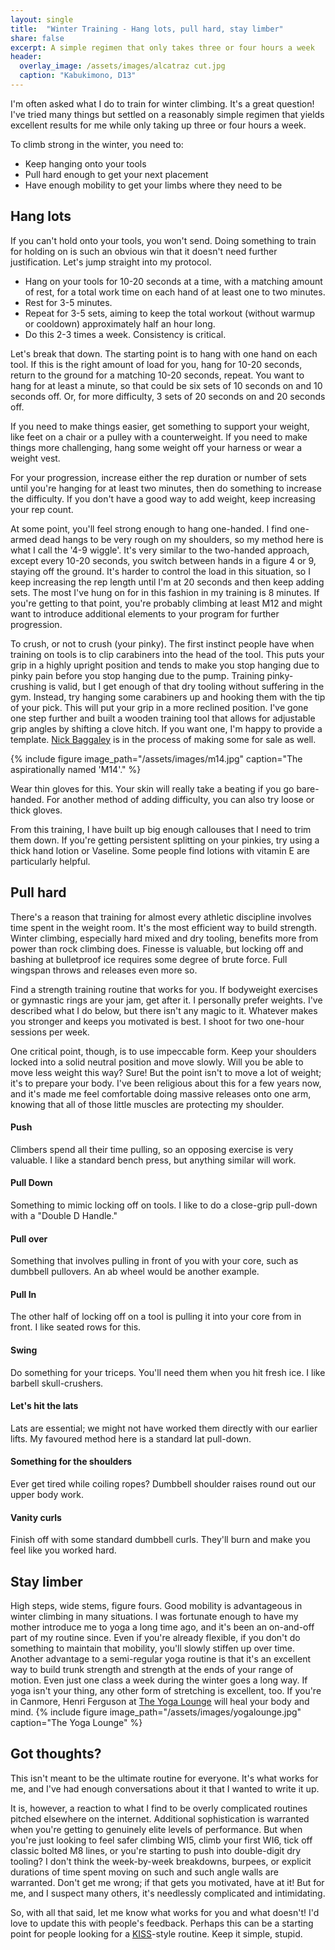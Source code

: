 ```yaml
---
layout: single
title:  "Winter Training - Hang lots, pull hard, stay limber"
share: false
excerpt: A simple regimen that only takes three or four hours a week
header:
  overlay_image: /assets/images/alcatraz cut.jpg
  caption: "Kabukimono, D13"
---
```

I'm often asked what I do to train for winter climbing. It's a great question! I've tried many things but settled on a reasonably simple regimen that yields excellent results for me while only taking up three or four hours a week.

To climb strong in the winter, you need to:
- Keep hanging onto your tools
- Pull hard enough to get your next placement
- Have enough mobility to get your limbs where they need to be

## Hang lots
If you can't hold onto your tools, you won't send. Doing something to train for holding on is such an obvious win that it doesn't need further justification. Let's jump straight into my protocol.
- Hang on your tools for 10-20 seconds at a time, with a matching amount of rest, for a total work time on each hand of at least one to two minutes.
- Rest for 3-5 minutes.
- Repeat for 3-5 sets, aiming to keep the total workout (without warmup or cooldown) approximately half an hour long.
- Do this 2-3 times a week. Consistency is critical.

Let's break that down. The starting point is to hang with one hand on each tool. If this is the right amount of load for you, hang for 10-20 seconds, return to the ground for a matching 10-20 seconds, repeat.
You want to hang for at least a minute, so that could be six sets of 10 seconds on and 10 seconds off. Or, for more difficulty, 3 sets of 20 seconds on and 20 seconds off.

If you need to make things easier, get something to support your weight, like feet on a chair or a pulley with a counterweight. If you need to make things more challenging, hang some weight off your harness or wear a weight vest.

For your progression, increase either the rep duration or number of sets until you're hanging for at least two minutes, then do something to increase the difficulty. If you don't have a good way to add weight, keep increasing your rep count.

At some point, you'll feel strong enough to hang one-handed. I find one-armed dead hangs to be very rough on my shoulders, so my method here is what I call the '4-9 wiggle'. It's very similar to the two-handed approach, except every 10-20 seconds, you switch between hands in a figure 4 or 9, staying off the ground. It's harder to control the load in this situation, so I keep increasing the rep length until I'm at 20 seconds and then keep adding sets. The most I've hung on for in this fashion in my training is 8 minutes. If you're getting to that point, you're probably climbing at least M12 and might want to introduce additional elements to your program for further progression.

To crush, or not to crush (your pinky). The first instinct people have when training on tools is to clip carabiners into the head of the tool. This puts your grip in a highly upright position and tends to make you stop hanging due to pinky pain before you stop hanging due to the pump. Training pinky-crushing is valid, but I get enough of that dry tooling without suffering in the gym. Instead, try hanging some carabiners up and hooking them with the tip of your pick. This will put your grip in a more reclined position. I've gone one step further and built a wooden training tool that allows for adjustable grip angles by shifting a clove hitch. If you want one, I'm happy to provide a template. [Nick Baggaley](https://www.frozenlimestone.ca/) is in the process of making some for sale as well.

{% include figure  image_path="/assets/images/m14.jpg" caption="The aspirationally named 'M14'." %}

Wear thin gloves for this. Your skin will really take a beating if you go bare-handed. For another method of adding difficulty, you can also try loose or thick gloves.

From this training, I have built up big enough callouses that I need to trim them down. If you're getting persistent splitting on your pinkies, try using a thick hand lotion or Vaseline. Some people find lotions with vitamin E are particularly helpful.

## Pull hard
There's a reason that training for almost every athletic discipline involves time spent in the weight room. It's the most efficient way to build strength. Winter climbing, especially hard mixed and dry tooling, benefits more from power than rock climbing does. Finesse is valuable, but locking off and bashing at bulletproof ice requires some degree of brute force. Full wingspan throws and releases even more so.

Find a strength training routine that works for you. If bodyweight exercises or gymnastic rings are your jam, get after it. I personally prefer weights. I've described what I do below, but there isn't any magic to it. Whatever makes you stronger and keeps you motivated is best. I shoot for two one-hour sessions per week.

One critical point, though, is to use impeccable form. Keep your shoulders locked into a solid neutral position and move slowly. Will you be able to move less weight this way? Sure! But the point isn't to move a lot of weight; it's to prepare your body. I've been religious about this for a few years now, and it's made me feel comfortable doing massive releases onto one arm, knowing that all of those little muscles are protecting my shoulder.

#### Push
Climbers spend all their time pulling, so an opposing exercise is very valuable. I like a standard bench press, but anything similar will work.

#### Pull Down
Something to mimic locking off on tools. I like to do a close-grip pull-down with a "Double D Handle."

#### Pull over
Something that involves pulling in front of you with your core, such as dumbbell pullovers. An ab wheel would be another example.

#### Pull In
The other half of locking off on a tool is pulling it into your core from in front. I like seated rows for this.

#### Swing
Do something for your triceps. You'll need them when you hit fresh ice. I like barbell skull-crushers.

#### Let's hit the lats
Lats are essential; we might not have worked them directly with our earlier lifts. My favoured method here is a standard lat pull-down.

#### Something for the shoulders
Ever get tired while coiling ropes? Dumbbell shoulder raises round out our upper body work.

#### Vanity curls
Finish off with some standard dumbbell curls. They'll burn and make you feel like you worked hard.

## Stay limber
High steps, wide stems, figure fours. Good mobility is advantageous in winter climbing in many situations. I was fortunate enough to have my mother introduce me to yoga a long time ago, and it's been an on-and-off part of my routine since. Even if you're already flexible, if you don't do something to maintain that mobility, you'll slowly stiffen up over time. Another advantage to a semi-regular yoga routine is that it's an excellent way to build trunk strength and strength at the ends of your range of motion. Even just one class a week during the winter goes a long way. If yoga isn't your thing, any other form of stretching is excellent, too. If you're in Canmore, Henri Ferguson at [The Yoga Lounge](https://theyogalounge.ca/) will heal your body and mind.
{% include figure  image_path="/assets/images/yogalounge.jpg" caption="The Yoga Lounge" %}

## Got thoughts?
This isn't meant to be the ultimate routine for everyone. It's what works for me, and I've had enough conversations about it that I wanted to write it up.

It is, however, a reaction to what I find to be overly complicated routines pitched elsewhere on the internet. Additional sophistication is warranted when you're getting to genuinely elite levels of performance. But when you're just looking to feel safer climbing WI5, climb your first WI6, tick off classic bolted M8 lines, or you're starting to push into double-digit dry tooling? I don't think the week-by-week breakdowns, burpees, or explicit durations of time spent moving on such and such angle walls are warranted. Don't get me wrong; if that gets you motivated, have at it! But for me, and I suspect many others, it's needlessly complicated and intimidating.

So, with all that said, let me know what works for you and what doesn't! I'd love to update this with people's feedback. Perhaps this can be a starting point for people looking for a [KISS](https://en.wikipedia.org/wiki/KISS_principle)-style routine. Keep it simple, stupid.